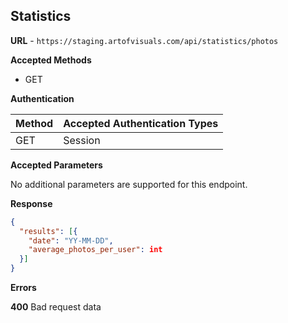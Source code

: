 ## Statistics

**URL** - `https://staging.artofvisuals.com/api/statistics/photos`

**Accepted Methods**

- GET

**Authentication**

| Method | Accepted Authentication Types |
| --- | --- |
| GET | Session |

**Accepted Parameters**

No additional parameters are supported for this endpoint.

**Response**

```json
{
  "results": [{
    "date": "YY-MM-DD",
    "average_photos_per_user": int
  }]
}
```

**Errors**

**400** Bad request data
